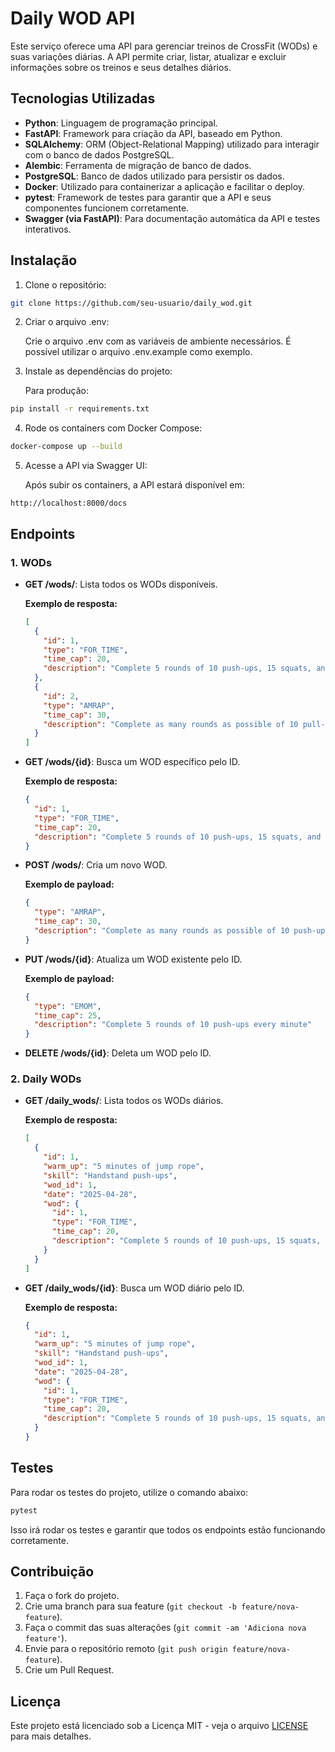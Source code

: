 
# Daily WOD API

Este serviço oferece uma API para gerenciar treinos de CrossFit (WODs) e suas variações diárias. A API permite criar, listar, atualizar e excluir informações sobre os treinos e seus detalhes diários.

## Tecnologias Utilizadas

- **Python**: Linguagem de programação principal.
- **FastAPI**: Framework para criação da API, baseado em Python.
- **SQLAlchemy**: ORM (Object-Relational Mapping) utilizado para interagir com o banco de dados PostgreSQL.
- **Alembic**: Ferramenta de migração de banco de dados.
- **PostgreSQL**: Banco de dados utilizado para persistir os dados.
- **Docker**: Utilizado para containerizar a aplicação e facilitar o deploy.
- **pytest**: Framework de testes para garantir que a API e seus componentes funcionem corretamente.
- **Swagger (via FastAPI)**: Para documentação automática da API e testes interativos.

## Instalação

1. Clone o repositório:

```bash
git clone https://github.com/seu-usuario/daily_wod.git
```

2. Criar o arquivo .env:
   
   Crie o arquivo .env com as variáveis de ambiente necessários. É possível utilizar o arquivo .env.example como exemplo.

3. Instale as dependências do projeto:

   Para produção:

```bash
pip install -r requirements.txt
```

4. Rode os containers com Docker Compose:

```bash
docker-compose up --build
```

5. Acesse a API via Swagger UI:
   
   Após subir os containers, a API estará disponível em:

```
http://localhost:8000/docs
```

## Endpoints

### 1. WODs

- **GET /wods/**: Lista todos os WODs disponíveis.
  
  **Exemplo de resposta:**
  ```json
  [
    {
      "id": 1,
      "type": "FOR_TIME",
      "time_cap": 20,
      "description": "Complete 5 rounds of 10 push-ups, 15 squats, and 20 burpees"
    },
    {
      "id": 2,
      "type": "AMRAP",
      "time_cap": 30,
      "description": "Complete as many rounds as possible of 10 pull-ups, 15 sit-ups, and 20 lunges"
    }
  ]
  ```

- **GET /wods/{id}**: Busca um WOD específico pelo ID.
  
  **Exemplo de resposta:**
  ```json
  {
    "id": 1,
    "type": "FOR_TIME",
    "time_cap": 20,
    "description": "Complete 5 rounds of 10 push-ups, 15 squats, and 20 burpees"
  }
  ```

- **POST /wods/**: Cria um novo WOD.
  
  **Exemplo de payload:**
  ```json
  {
    "type": "AMRAP",
    "time_cap": 30,
    "description": "Complete as many rounds as possible of 10 push-ups, 20 squats"
  }
  ```

- **PUT /wods/{id}**: Atualiza um WOD existente pelo ID.
  
  **Exemplo de payload:**
  ```json
  {
    "type": "EMOM",
    "time_cap": 25,
    "description": "Complete 5 rounds of 10 push-ups every minute"
  }
  ```

- **DELETE /wods/{id}**: Deleta um WOD pelo ID.

### 2. Daily WODs

- **GET /daily_wods/**: Lista todos os WODs diários.
  
  **Exemplo de resposta:**
  ```json
  [
    {
      "id": 1,
      "warm_up": "5 minutes of jump rope",
      "skill": "Handstand push-ups",
      "wod_id": 1,
      "date": "2025-04-28",
      "wod": {
        "id": 1,
        "type": "FOR_TIME",
        "time_cap": 20,
        "description": "Complete 5 rounds of 10 push-ups, 15 squats, and 20 burpees"
      }
    }
  ]
  ```

- **GET /daily_wods/{id}**: Busca um WOD diário pelo ID.
  
  **Exemplo de resposta:**
  ```json
  {
    "id": 1,
    "warm_up": "5 minutes of jump rope",
    "skill": "Handstand push-ups",
    "wod_id": 1,
    "date": "2025-04-28",
    "wod": {
      "id": 1,
      "type": "FOR_TIME",
      "time_cap": 20,
      "description": "Complete 5 rounds of 10 push-ups, 15 squats, and 20 burpees"
    }
  }
  ```

## Testes

Para rodar os testes do projeto, utilize o comando abaixo:

```bash
pytest
```

Isso irá rodar os testes e garantir que todos os endpoints estão funcionando corretamente.

## Contribuição

1. Faça o fork do projeto.
2. Crie uma branch para sua feature (`git checkout -b feature/nova-feature`).
3. Faça o commit das suas alterações (`git commit -am 'Adiciona nova feature'`).
4. Envie para o repositório remoto (`git push origin feature/nova-feature`).
5. Crie um Pull Request.

## Licença

Este projeto está licenciado sob a Licença MIT - veja o arquivo [LICENSE](LICENSE) para mais detalhes.
